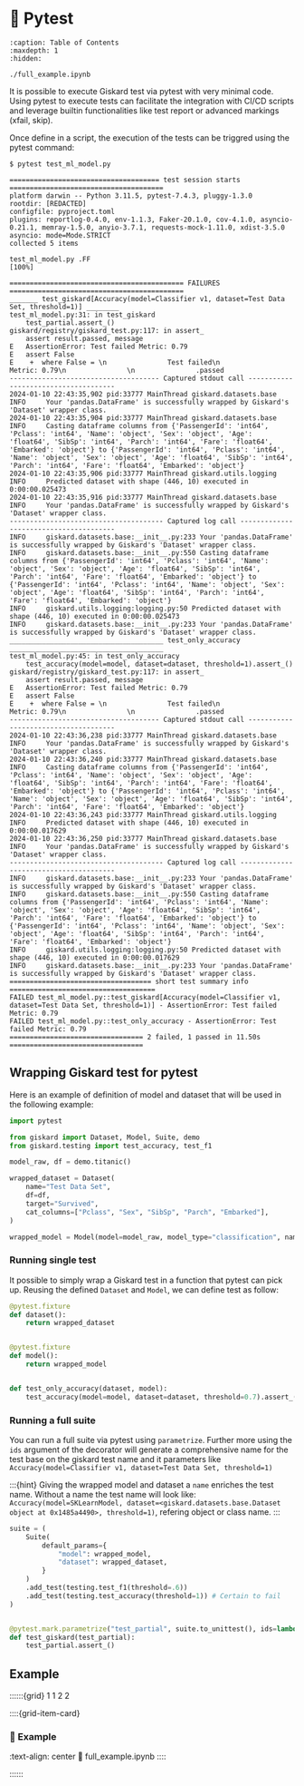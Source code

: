 # 🧪 Pytest

```{toctree}
:caption: Table of Contents
:maxdepth: 1
:hidden:

./full_example.ipynb
```


It is possible to execute Giskard test via pytest with very minimal code. Using pytest to execute tests can facilitate the integration with CI/CD scripts and leverage builtin functionalities like test report or advanced markings (xfail, skip).

Once define in a script, the execution of the tests can be triggred using the pytest command:

```console
$ pytest test_ml_model.py

===================================== test session starts ======================================
platform darwin -- Python 3.11.5, pytest-7.4.3, pluggy-1.3.0
rootdir: [REDACTED]
configfile: pyproject.toml
plugins: reportlog-0.4.0, env-1.1.3, Faker-20.1.0, cov-4.1.0, asyncio-0.21.1, memray-1.5.0, anyio-3.7.1, requests-mock-1.11.0, xdist-3.5.0
asyncio: mode=Mode.STRICT
collected 5 items                                                                              

test_ml_model.py .FF                                                                   [100%]

=========================================== FAILURES ===========================================
_______ test_giskard[Accuracy(model=Classifier v1, dataset=Test Data Set, threshold=1)] ________
test_ml_model.py:31: in test_giskard
    test_partial.assert_()
giskard/registry/giskard_test.py:117: in assert_
    assert result.passed, message
E   AssertionError: Test failed Metric: 0.79
E   assert False
E    +  where False = \n               Test failed\n               Metric: 0.79\n               \n               .passed
------------------------------------- Captured stdout call -------------------------------------
2024-01-10 22:43:35,902 pid:33777 MainThread giskard.datasets.base INFO     Your 'pandas.DataFrame' is successfully wrapped by Giskard's 'Dataset' wrapper class.
2024-01-10 22:43:35,904 pid:33777 MainThread giskard.datasets.base INFO     Casting dataframe columns from {'PassengerId': 'int64', 'Pclass': 'int64', 'Name': 'object', 'Sex': 'object', 'Age': 'float64', 'SibSp': 'int64', 'Parch': 'int64', 'Fare': 'float64', 'Embarked': 'object'} to {'PassengerId': 'int64', 'Pclass': 'int64', 'Name': 'object', 'Sex': 'object', 'Age': 'float64', 'SibSp': 'int64', 'Parch': 'int64', 'Fare': 'float64', 'Embarked': 'object'}
2024-01-10 22:43:35,906 pid:33777 MainThread giskard.utils.logging INFO     Predicted dataset with shape (446, 10) executed in 0:00:00.025473
2024-01-10 22:43:35,916 pid:33777 MainThread giskard.datasets.base INFO     Your 'pandas.DataFrame' is successfully wrapped by Giskard's 'Dataset' wrapper class.
-------------------------------------- Captured log call ---------------------------------------
INFO     giskard.datasets.base:__init__.py:233 Your 'pandas.DataFrame' is successfully wrapped by Giskard's 'Dataset' wrapper class.
INFO     giskard.datasets.base:__init__.py:550 Casting dataframe columns from {'PassengerId': 'int64', 'Pclass': 'int64', 'Name': 'object', 'Sex': 'object', 'Age': 'float64', 'SibSp': 'int64', 'Parch': 'int64', 'Fare': 'float64', 'Embarked': 'object'} to {'PassengerId': 'int64', 'Pclass': 'int64', 'Name': 'object', 'Sex': 'object', 'Age': 'float64', 'SibSp': 'int64', 'Parch': 'int64', 'Fare': 'float64', 'Embarked': 'object'}
INFO     giskard.utils.logging:logging.py:50 Predicted dataset with shape (446, 10) executed in 0:00:00.025473
INFO     giskard.datasets.base:__init__.py:233 Your 'pandas.DataFrame' is successfully wrapped by Giskard's 'Dataset' wrapper class.
______________________________________ test_only_accuracy ______________________________________
test_ml_model.py:45: in test_only_accuracy
    test_accuracy(model=model, dataset=dataset, threshold=1).assert_()
giskard/registry/giskard_test.py:117: in assert_
    assert result.passed, message
E   AssertionError: Test failed Metric: 0.79
E   assert False
E    +  where False = \n               Test failed\n               Metric: 0.79\n               \n               .passed
------------------------------------- Captured stdout call -------------------------------------
2024-01-10 22:43:36,238 pid:33777 MainThread giskard.datasets.base INFO     Your 'pandas.DataFrame' is successfully wrapped by Giskard's 'Dataset' wrapper class.
2024-01-10 22:43:36,240 pid:33777 MainThread giskard.datasets.base INFO     Casting dataframe columns from {'PassengerId': 'int64', 'Pclass': 'int64', 'Name': 'object', 'Sex': 'object', 'Age': 'float64', 'SibSp': 'int64', 'Parch': 'int64', 'Fare': 'float64', 'Embarked': 'object'} to {'PassengerId': 'int64', 'Pclass': 'int64', 'Name': 'object', 'Sex': 'object', 'Age': 'float64', 'SibSp': 'int64', 'Parch': 'int64', 'Fare': 'float64', 'Embarked': 'object'}
2024-01-10 22:43:36,243 pid:33777 MainThread giskard.utils.logging INFO     Predicted dataset with shape (446, 10) executed in 0:00:00.017629
2024-01-10 22:43:36,250 pid:33777 MainThread giskard.datasets.base INFO     Your 'pandas.DataFrame' is successfully wrapped by Giskard's 'Dataset' wrapper class.
-------------------------------------- Captured log call ---------------------------------------
INFO     giskard.datasets.base:__init__.py:233 Your 'pandas.DataFrame' is successfully wrapped by Giskard's 'Dataset' wrapper class.
INFO     giskard.datasets.base:__init__.py:550 Casting dataframe columns from {'PassengerId': 'int64', 'Pclass': 'int64', 'Name': 'object', 'Sex': 'object', 'Age': 'float64', 'SibSp': 'int64', 'Parch': 'int64', 'Fare': 'float64', 'Embarked': 'object'} to {'PassengerId': 'int64', 'Pclass': 'int64', 'Name': 'object', 'Sex': 'object', 'Age': 'float64', 'SibSp': 'int64', 'Parch': 'int64', 'Fare': 'float64', 'Embarked': 'object'}
INFO     giskard.utils.logging:logging.py:50 Predicted dataset with shape (446, 10) executed in 0:00:00.017629
INFO     giskard.datasets.base:__init__.py:233 Your 'pandas.DataFrame' is successfully wrapped by Giskard's 'Dataset' wrapper class.
=================================== short test summary info ====================================
FAILED test_ml_model.py::test_giskard[Accuracy(model=Classifier v1, dataset=Test Data Set, threshold=1)] - AssertionError: Test failed Metric: 0.79
FAILED test_ml_model.py::test_only_accuracy - AssertionError: Test failed Metric: 0.79
================================= 2 failed, 1 passed in 11.50s =================================
```

## Wrapping Giskard test for pytest

Here is an example of definition of model and dataset that will be used in the following example:

```python
import pytest

from giskard import Dataset, Model, Suite, demo
from giskard.testing import test_accuracy, test_f1

model_raw, df = demo.titanic()

wrapped_dataset = Dataset(
    name="Test Data Set",
    df=df,
    target="Survived",
    cat_columns=["Pclass", "Sex", "SibSp", "Parch", "Embarked"],
)

wrapped_model = Model(model=model_raw, model_type="classification", name="Classifier v1")
```

### Running single test

It possible to simply wrap a Giskard test in a function that pytest can pick up. Reusing the defined `Dataset` and `Model`, we can define test as follow:

```python
@pytest.fixture
def dataset():
    return wrapped_dataset


@pytest.fixture
def model():
    return wrapped_model


def test_only_accuracy(dataset, model):
    test_accuracy(model=model, dataset=dataset, threshold=0.7).assert_()
```

### Running a full suite

You can run a full suite via pytest using `parametrize`. Further more using the `ids` argument of the decorator will generate a comprehensive name for the test base on the giskard test name and it parameters like `Accuracy(model=Classifier v1, dataset=Test Data Set, threshold=1)`

:::{hint}
Giving the wrapped model and dataset a `name` enriches the test name. Without a name the test name will look like:
`Accuracy(model=SKLearnModel, dataset=<giskard.datasets.base.Dataset object at 0x1485a4490>, threshold=1)`, refering object or class name.
:::

```python
suite = (
    Suite(
        default_params={
            "model": wrapped_model,
            "dataset": wrapped_dataset,
        }
    )
    .add_test(testing.test_f1(threshold=.6))
    .add_test(testing.test_accuracy(threshold=1)) # Certain to fail
)


@pytest.mark.parametrize("test_partial", suite.to_unittest(), ids=lambda t: t.fullname)
def test_giskard(test_partial):
    test_partial.assert_()
```

## Example

::::::{grid} 1 1 2 2

::::{grid-item-card} <br/><h3>🐍 Example</h3>
:text-align: center
:link: full_example.ipynb
::::

::::::
